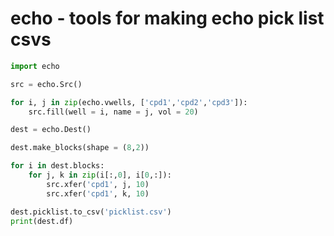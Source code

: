 # echo - tools for making echo pick list csvs

```python
import echo

src = echo.Src()

for i, j in zip(echo.vwells, ['cpd1','cpd2','cpd3']):
	src.fill(well = i, name = j, vol = 20)

dest = echo.Dest()

dest.make_blocks(shape = (8,2))

for i in dest.blocks:
	for j, k in zip(i[:,0], i[0,:]):
		src.xfer('cpd1', j, 10)
		src.xfer('cpd1', k, 10)

dest.picklist.to_csv('picklist.csv')
print(dest.df)
```
